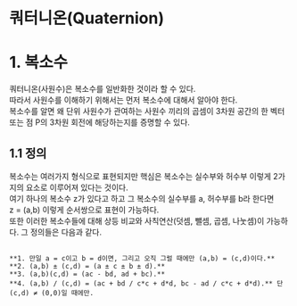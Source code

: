 # 쿼터니온(Quaternion)

# 1. 복소수
쿼터니온(사원수)은 복소수를 일반화한 것이라 할 수 있다.   
따라서 사원수를 이해하기 위해서는 먼저 복소수에 대해서 알아야 한다.   
복소수를 알면 왜 단위 사원수가 관여하는 사원수 끼리의 곱셈이 3차원 공간의 한 벡터 또는 점 P의 3차원 회전에 해당하는지를 증명할 수 있다.

## 1.1 정의
복소수는 여러가지 형식으로 표현되지만 핵심은 복소수는 실수부와 허수부 이렇게 2가지의 요소로 이루어져 있다는 것이다.   
여기 하나의 복소수 z가 있다고 하고 그 복소수의 실수부를 a, 허수부를 b라 한다면   
z = (a,b) 이렇게 순서쌍으로 표현이 가능하다.   
또한 이러한 복소수들에 대해 상등 비교와 사칙연산(덧셈, 뺄셈, 곱셈, 나눗셈)이 가능하다. 그 정의들은 다음과 같다.   
<pre>
<code>
**1. 만일 a = c이고 b = d이면, 그리고 오직 그럴 때에만 (a,b) = (c,d)이다.**
**2. (a,b) ± (c,d) = (a ± c ± b ± d).**
**3. (a,b)(c,d) = (ac - bd, ad + bc).**
**4. (a,b) / (c,d) = (ac + bd / c*c + d*d, bc - ad / c*c + d*d).** 단 (c,d) ≠ (0,0)일 때에만.
</code>
</pre>
